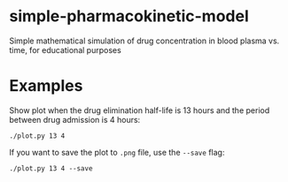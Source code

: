 # simple-pharmacokinetic-model
Simple mathematical simulation of drug concentration in blood plasma vs. time, for educational purposes

# Examples

Show plot when the drug elimination half-life is 13 hours and the period between drug admission is 4 hours:

    ./plot.py 13 4

If you want to save the plot to `.png` file, use the `--save` flag:

    ./plot.py 13 4 --save
